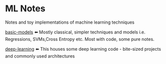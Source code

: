 # ML Notes

Notes and toy implementations of machine learning techniques

[basic-models](basic-models/basic-models.md) ⬅️ Mostly classical, simpler techniques and models i.e. Regressions, SVMs,Cross Entropy etc. Most with code, some pure notes.

[deep-learning](deep-learning/deep-learning.md) ⬅️ This houses some deep learning code - bite-sized projects and commonly used architectures